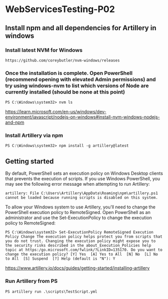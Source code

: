 # WebServicesTesting-P02

## Install npm and all dependencies for Artillery in windows

### Install latest NVM for Windows

`https://github.com/coreybutler/nvm-windows/releases`

### Once the installation is complete. Open PowerShell (recommend opening with elevated Admin permissions) and try using windows-nvm to list which versions of Node are currently installed (should be none at this point)

`PS C:\Windows\system32> nvm ls`

<https://learn.microsoft.com/en-us/windows/dev-environment/javascript/nodejs-on-windows#install-nvm-windows-nodejs-and-npm>

### Install Artillery via npm

`PS C:\Windows\system32> npm install -g artillery@latest`

## Getting started

By default, PowerShell sets an execution policy on Windows Desktop clients that prevents the execution of scripts. If you use Windows PowerShell, you may see the following error message when attempting to run Artillery:

`artillery: File C:\Users\Artillery\AppData\Roaming\npm\artillery.ps1
cannot be loaded because running scripts is disabled on this system.`

To allow your Windows system to use Artillery, you'll need to change the PowerShell execution policy to RemoteSigned. Open PowerShell as an administrator and use the Set-ExecutionPolicy to change the execution policy to RemoteSigned:

`PS C:\Windows\system32> Set-ExecutionPolicy RemoteSigned
Execution Policy Change
The execution policy helps protect you from scripts that you do not trust. Changing the execution policy might expose
you to the security risks described in the about_Execution_Policies help topic at
https:/go.microsoft.com/fwlink/?LinkID=135170. Do you want to change the execution policy?
[Y] Yes  [A] Yes to All  [N] No  [L] No to All  [S] Suspend  [?] Help (default is "N"): Y`

<https://www.artillery.io/docs/guides/getting-started/installing-artillery>

### Run Artillery from PS

 `PS artillery run .\scripts\TestScript.yml`
